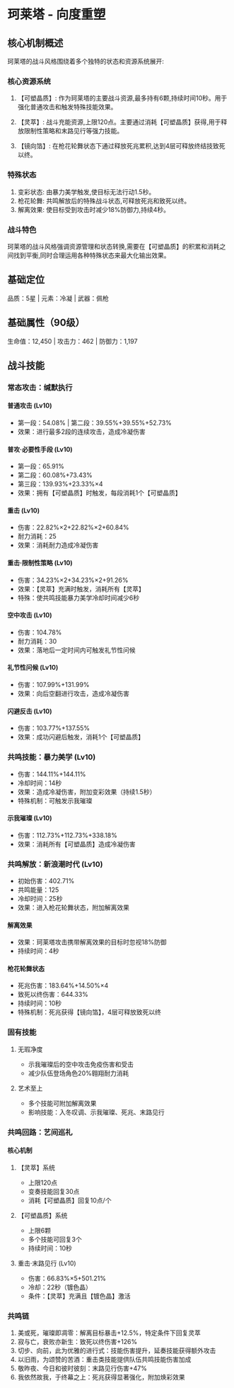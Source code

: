 # 珂莱塔 - 向度重塑

## 核心机制概述

珂莱塔的战斗风格围绕着多个独特的状态和资源系统展开:

### 核心资源系统
1. 【可塑晶质】: 作为珂莱塔的主要战斗资源,最多持有6颗,持续时间10秒。用于强化普通攻击和触发特殊技能效果。

2. 【灵萃】: 战斗充能资源,上限120点。主要通过消耗【可塑晶质】获得,用于释放限制性策略和末路见行等强力技能。

3. 【镜向箔】: 在枪花轮舞状态下通过释放死兆累积,达到4层可释放终结技致死以终。

### 特殊状态
1. 变彩状态: 由暴力美学触发,使目标无法行动1.5秒。
2. 枪花轮舞: 共鸣解放后的特殊战斗状态,可释放死兆和致死以终。
3. 解离效果: 使目标受到攻击时减少18%防御力,持续4秒。

### 战斗特色
珂莱塔的战斗风格强调资源管理和状态转换,需要在【可塑晶质】的积累和消耗之间找到平衡,同时合理运用各种特殊状态来最大化输出效果。

## 基础定位
品质：5星 | 元素：冷凝 | 武器：佩枪

## 基础属性（90级）
生命值：12,450 | 攻击力：462 | 防御力：1,197

## 战斗技能

### 常态攻击：缄默执行

#### 普通攻击 (Lv10)
- 第一段：54.08% | 第二段：39.55%+39.55%+52.73%
- 效果：进行最多2段的连续攻击，造成冷凝伤害

#### 普攻·必要性手段 (Lv10)
- 第一段：65.91%
- 第二段：60.08%+73.43%
- 第三段：139.93%+23.33%×4
- 效果：拥有【可塑晶质】时触发，每段消耗1个【可塑晶质】

#### 重击 (Lv10)
- 伤害：22.82%×2+22.82%×2+60.84%
- 耐力消耗：25
- 效果：消耗耐力造成冷凝伤害

#### 重击·限制性策略 (Lv10)
- 伤害：34.23%×2+34.23%×2+91.26%
- 效果：【灵萃】充满时触发，消耗所有【灵萃】
- 特殊：使共鸣技能暴力美学冷却时间减少6秒

#### 空中攻击 (Lv10)
- 伤害：104.78%
- 耐力消耗：30
- 效果：落地后一定时间内可触发礼节性问候

#### 礼节性问候 (Lv10)
- 伤害：107.99%+131.99%
- 效果：向后空翻进行攻击，造成冷凝伤害

#### 闪避反击 (Lv10)
- 伤害：103.77%+137.55%
- 效果：成功闪避后触发，消耗1个【可塑晶质】

### 共鸣技能：暴力美学 (Lv10)
- 伤害：144.11%+144.11%
- 冷却时间：14秒
- 效果：造成冷凝伤害，附加变彩效果（持续1.5秒）
- 特殊机制：可触发示我璀璨

#### 示我璀璨 (Lv10)
- 伤害：112.73%+112.73%+338.18%
- 效果：消耗所有【可塑晶质】造成冷凝伤害

### 共鸣解放：新浪潮时代 (Lv10)
- 初始伤害：402.71%
- 共鸣能量：125
- 冷却时间：25秒
- 效果：进入枪花轮舞状态，附加解离效果

#### 解离效果
- 效果：珂莱塔攻击携带解离效果的目标时忽视18%防御
- 持续时间：4秒

#### 枪花轮舞状态
- 死兆伤害：183.64%+14.50%×4
- 致死以终伤害：644.33%
- 持续时间：10秒
- 特殊机制：死兆获得【镜向箔】，4层可释放致死以终

### 固有技能
1. 无瑕净度
   - 示我璀璨后的空中攻击免疫伤害和受击
   - 减少队伍登场角色20%翱翔耐力消耗

2. 艺术至上
   - 多个技能可附加解离效果
   - 影响技能：入冬叹调、示我璀璨、死兆、末路见行

### 共鸣回路：艺间巡礼

#### 核心机制
1. 【灵萃】系统
   - 上限120点
   - 变奏技能回复30点
   - 消耗【可塑晶质】回复10点/个

2. 【可塑晶质】系统
   - 上限6颗
   - 多个技能可回复3个
   - 持续时间：10秒

3. 重击·末路见行 (Lv10)
   - 伤害：66.83%×5+501.21%
   - 冷却：22秒（镀色晶）
   - 条件：【灵萃】充满且【镀色晶】激活

### 共鸣链
1. 美或死，璀璨即凋零：解离目标暴击+12.5%，特定条件下回复灵萃
2. 寂与亡，衰败亦新生：致死以终伤害+126%
3. 切步、向前，此为优雅的进行式：技能伤害提升，延奏技能获得额外攻击
4. 以旧雨，为颂赞的苦酒：重击类技能提供队伍共鸣技能伤害加成
5. 敬昨夜、今日和彼时彼刻：末路见行伤害+47%
6. 我依然故我，于终幕之上：死兆获得显著强化，附加焕彩效果